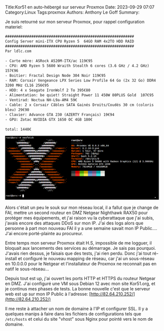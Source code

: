 Title:Kor51 en auto-hébergé sur serveur Proxmox
Date: 2023-09-29 07:07
Category:Linux
Tags:proxmox
Authors: Anthony Le Goff
Summary:

Je suis retourné sur mon serveur Proxmox, pour rappel configuration materiel:

```
###########################################################
Config Server mini-ITX CPU Ryzen 5  64GO RAM 4x2TO HDD RAID
###########################################################
Par ldlc.com

- Carte mère: ASRock A520M-ITX/ac 119€95
- CPU: AMD Ryzen 5 5600 Wraith Stealth 6 cores (3.6 GHz / 4.2 GHz) 157€96
- Boitier: Fractal Design Node 304 Noir 119€95
- RAM: Corsair Vengeance LPX Series Low Profile 64 Go (2x 32 Go) DDR4 3200 MHz CL16 256€95
- HDD: 4 x Seagate IronWolf 2 To 395€80
- Alimentation: be quiet! Straight Power 11 450W 80PLUS Gold  107€95
- Ventirad: Noctua NH-L9a-AM4 59€
- Cable: 2 x Corsair Câbles SATA Gainés Droits/Coudés 30 cm (coloris bleu) 29€90
- Clavier: Advance GTA 230 (AZERTY Français) 19€94
- GPU: Zotac NVIDIA GTX 1650 OC 4GB 180€ 

total: 1440€
```

![proxmox](images/proxmox1.png)

Alors c'était un peu le souk sur mon réseau local, il a fallut que je change de FAI, mettre un second routeur en DMZ Netgear Nighthawk RAX50 pour protéger mes équipements, et j'ai raison vu la cyberattaque que j'ai subis, j'avais encore des attaques DDoS sur mon IP. J'ai des logs alors que personne à part mon nouveau FAI il y a une semaine savait mon IP Public.... J'ai encore porté-plainte au procureur.

Entre temps mon serveur Proxmox était H.S, impossible de me logguer, il bloquait aux lancements des services au démarrage. Je sais pas pourquoi. J'avais rien dessus, je faisais que des tests, j'ai rien perdu. Donc j'ai tout ré-install et configuré le nouveau mapping de réseau, car j'ai un sous-réseau en 10.0.0.0 pour le Netgear et l'installateur de Proxmox ne reconnait pas en natif le sous-réseau...

Depuis tout est up, j'ai ouvert les ports HTTP et HTTPS du routeur Netgear en DMZ. J'ai configuré une VM sous Debian 12 avec mon site Kor51.org, et je continus mes phases de tests. La bonne nouvelle c'est que le serveur web est up sur mon IP Public à l'adresse: [http://82.64.210.252/](http://82.64.210.252/)

Il me reste à attacher un nom de domaine à l'IP et configurer SSL. Il y a quelques manips à faire dans les fichiers de configurations tels que `/etc/hosts` et celui du site "vhost" sous Nginx pour pointé vers le nom de domaine.
